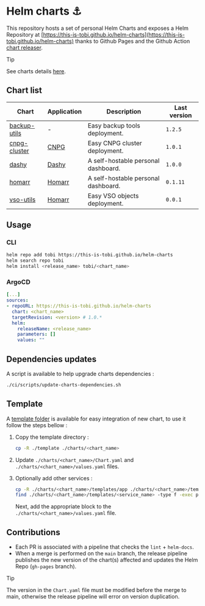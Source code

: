 # Helm charts :anchor:

This repository hosts a set of personal Helm Charts and exposes a Helm Repository at [https://this-is-tobi.github.io/helm-charts](https://this-is-tobi.github.io/helm-charts) thanks to Github Pages and the Github Action [chart releaser](https://github.com/helm/chart-releaser-action).

> [!TIP]
> See charts details [here](https://this-is-tobi.github.io/helm-charts/index.yaml).

## Chart list

| Chart                                 | Application                                                                | Description                         | Last version |
| ------------------------------------- | -------------------------------------------------------------------------- | ----------------------------------- | ------------ |
| [backup-utils](./charts/backup-utils) | -                                                                          | Easy backup tools deployment.       | `1.2.5`      |
| [cnpg-cluster](./charts/cnpg-cluster) | [CNPG](https://cloudnative-pg.io)                                          | Easy CNPG cluster deployment.       | `1.0.1`      |
| [dashy](./charts/dashy)               | [Dashy](https://github.com/lissy93/dashy)                                  | A self-hostable personal dashboard. | `1.0.0`      |
| [homarr](./charts/homarr)             | [Homarr](https://github.com/ajnart/homarr)                                 | A self-hostable personal dashboard. | `0.1.11`     |
| [vso-utils](./charts/vso-utils)       | [Homarr](https://developer.hashicorp.com/vault/docs/deploy/kubernetes/vso) | Easy VSO objects deployment.        | `0.0.1`      |

## Usage

### CLI

```sh
helm repo add tobi https://this-is-tobi.github.io/helm-charts
helm search repo tobi
helm install <release_name> tobi/<chart_name>
```

### ArgoCD

```yaml
[...]
sources:
- repoURL: https://this-is-tobi.github.io/helm-charts
  chart: <chart_name>
  targetRevision: <version> # 1.0.*
  helm:
    releaseName: <release_name>
    parameters: []
    values: ""
```

## Dependencies updates

A script is available to help upgrade charts dependencies :

```sh
./ci/scripts/update-charts-dependencies.sh
```

## Template

A [template folder](./template/) is available for easy integration of new chart, to use it follow the steps bellow :

1. Copy the template directory :
    ```sh
    cp -R ./template ./charts/<chart_name>
    ```

2. Update `./charts/<chart_name>/Chart.yaml` and `./charts/<chart_name>/values.yaml` files.

3. Optionally add other services :
    ```sh
    cp -R ./charts/<chart_name>/templates/app ./charts/<chart_name>/templates/<service_name>
    find ./charts/<chart_name>/templates/<service_name> -type f -exec perl -pi -e 's/"app"/"<service_name>"/g' {} \;
    ```
    
    Next, add the appropriate block to the `./charts/<chart_name>/values.yaml` file.

## Contributions

- Each PR is associated with a pipeline that checks the `lint` + `helm-docs`.
- When a merge is performed on the `main` branch, the release pipeline publishes the new version of the chart(s) affected and updates the Helm Repo (`gh-pages` branch).

> [!TIP]  
> The version in the `Chart.yaml` file must be modified before the merge to main, otherwise the release pipeline will error on version duplication.
